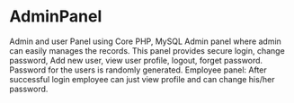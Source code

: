 # AdminPanel
Admin and user Panel using Core PHP, MySQL
Admin panel where admin can easily manages the records. This panel provides secure login, change password, Add new user, view user profile, logout, forget password. Password for the users is randomly generated.
Employee panel: After successful login employee can just view profile and can change his/her password.
